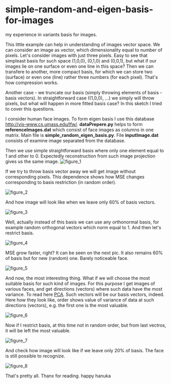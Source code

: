 # simple-random-and-eigen-basis-for-images
my experience in variants basis for images.

This little example can help in understanding of images vector space. 
We can consider an image as vector, which dimensionality equal to number of pixels. Let's consider images with just three pixels. Easy to see that simpleast basis for such space (1,0,0), (0,1,0) and (0,0,1), but what if our images lie on one surface or even one line in this space? Then we can transfere to another, more compact basis, for which we can store two (surface) or even one (line) rather three numbers (for each pixel). That's how compression  works.

Another case - we truncate our basis (simply throwing elements of basis - basis vectors). In straightforward case ((1,0,0), ...) we simply will throw pixels, but what will happen in more fitted basis case? In this sketch I tried to cover this questions.

I consider human face images. To form eigen basis I use this database http://vis-www.cs.umass.edu/lfw/. **dataPrepere.py** helps to form **referenceImages.dat** which consist of face images as columns in one matrix. Main file is  **simple_random_eigen_basis.py**.  File **inputImage.dat** consists of examine image separated from the database. 

Then we use simple straightforward basis where only one element equal to 1 and other to 0. Expectedly reconstruction from such image projection gives us the same image.
![figure_1](https://cloud.githubusercontent.com/assets/19648595/25664016/5ecdfb6c-302a-11e7-85ef-cfbac1f33ae2.png)

If we try to throw basis vector away we will get image without corresponding pixels. This dependence shows how MSE changes corresponding to basis restriction (in random order).

![figure_2](https://cloud.githubusercontent.com/assets/19648595/25662323/2ca23fae-3025-11e7-8171-6b25113e37d2.png)

And how image will look like when we leave only 60% of basis vectors.

![figure_3](https://cloud.githubusercontent.com/assets/19648595/25662316/2c351dfc-3025-11e7-8ae7-72343657cf51.png)

Well, actually instead of this basis we can use any orthonormal basis, for example random orthogonal vectors which norm equal to 1. And then let's restrict basis.

![figure_4](https://cloud.githubusercontent.com/assets/19648595/25662317/2c391b0a-3025-11e7-864b-fc45dcdcd263.png)

MSE grow faster, right? It can be seen on the next pic.
It also remains 60% of basis but for new (random) one. Barely noticeable face.

![figure_5](https://cloud.githubusercontent.com/assets/19648595/25662318/2c3cbc1a-3025-11e7-903d-038dab0de62c.png)

And now, the most interesting thing. What if we will choose the most suitable basis for such kind of images. For this purpose I get images of various faces, and get directions (vectors) where such data have the most variance. To read here [PCA](https://en.wikipedia.org/wiki/Principal_component_analysis). Such vectors will be our basis vectors, indeed. Here how they look like, order shows value of variance of data at such directions (vectors), e.g. the first one is the most valuable.

![figure_6](https://cloud.githubusercontent.com/assets/19648595/25662319/2c44acea-3025-11e7-8564-dac7a2b116ec.png)

Now if I restrict basis, at this time not in random order, but from last vectros, it will be left the most valuable.

![figure_7](https://cloud.githubusercontent.com/assets/19648595/25662320/2c52ec56-3025-11e7-8ae1-e70e212a54ce.png)

And check how image will look like if we leave only 20% of basis. The face is still possible to recognize.

![figure_8](https://cloud.githubusercontent.com/assets/19648595/25662321/2c5c9e68-3025-11e7-89a8-30435b6435d6.png)

That's pretty all.
Thanx for reading.
happy hanuka
